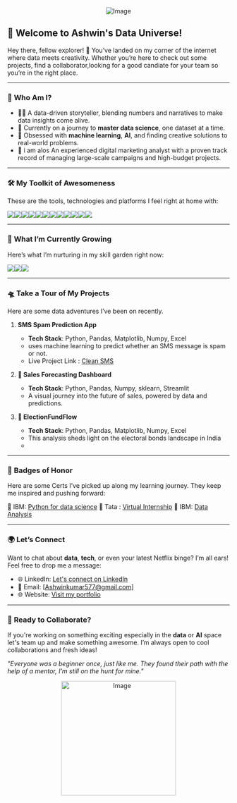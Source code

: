 <div align="center">
  <img src="https://i.postimg.cc/XNzL6LrZ/threebody.gif" alt="Image" width=auto height=auto>
</div>




## 🚀 **Welcome to Ashwin's Data Universe!**

Hey there, fellow explorer! 🌌 You’ve landed on my corner of the internet where data meets creativity. Whether you’re here to check out some projects, find a collaborator,looking for a good candiate for your team so you’re in the right place.

---

### 🎨 **Who Am I?**

- 🧑‍💻 A data-driven storyteller, blending numbers and narratives to make data insights come alive.
- 🌱 Currently on a journey to **master data science**, one dataset at a time.
- 🤖 Obsessed with **machine learning**, **AI**, and finding creative solutions to real-world problems.
- 💸 i am alos An experienced digital marketing analyst with a proven track record of managing large-scale campaigns and high-budget projects.

---

### 🛠️ **My Toolkit of Awesomeness**

These are the tools, technologies and platforms I feel right at home with:

<div style="display: flex; flex-wrap: wrap;">
  <img src="https://img.shields.io/badge/Python-3776AB?style=for-the-badge&logo=python&logoColor=white"/>
  <img src="https://img.shields.io/badge/SQL-336791?style=for-the-badge&logo=postgresql&logoColor=white"/>
  <img src="https://img.shields.io/badge/Pandas-150458?style=for-the-badge&logo=pandas&logoColor=white"/>
  <img src="https://img.shields.io/badge/numpy-%23013243.svg?style=for-the-badge&logo=numpy&logoColor=white"/>
  <img src="https://img.shields.io/badge/Matplotlib-%23ffffff.svg?style=for-the-badge&logo=Matplotlib&logoColor=black"/>
  <img src="https://img.shields.io/badge/PowerBI-F2C811?style=for-the-badge&logo=power-bi&logoColor=black"/>
  <img src="https://img.shields.io/badge/Microsoft_Excel-217346?style=for-the-badge&logo=microsoft-excel&logoColor=white"/>
  <img src="https://img.shields.io/badge/-Hackerrank-2EC866?style=for-the-badge&logo=HackerRank&logoColor=white"/>
  <img src="https://img.shields.io/badge/Kaggle-035a7d?style=for-the-badge&logo=kaggle&logoColor=white"/>
  <img src="https://img.shields.io/badge/JavaScript-F7DF1E?style=for-the-badge&logo=javascript&logoColor=black"/>
  <img src="https://img.shields.io/badge/React-61DAFB?style=for-the-badge&logo=react&logoColor=black"/>
  <img src="https://img.shields.io/badge/chatGPT-74aa9c?style=for-the-badge&logo=openai&logoColor=white"/>
</div>


---

### 🌱 **What I’m Currently Growing**  

Here’s what I’m nurturing in my skill garden right now:
<div style="display: flex; flex-wrap: wrap;">
  <img src="https://img.shields.io/badge/scikit--learn-%23F7931E.svg?style=for-the-badge&logo=scikit-learn&logoColor=white"/>
  <img src="https://img.shields.io/badge/PyTorch-%23EE4C2C.svg?style=for-the-badge&logo=PyTorch&logoColor=white"/>
  <img src="https://img.shields.io/badge/TensorFlow-FF6F00?style=for-the-badge&logo=tensorflow&logoColor=white"/>
</div>


---

### 🛸 **Take a Tour of My Projects**

Here are some data adventures I’ve been on recently. 

1. **SMS Spam Prediction App**  
   - **Tech Stack**: Python, Pandas, Matplotlib, Numpy, Excel
   - uses machine learning to predict whether an SMS message is spam or not.
   - Live Project Link : [Clean SMS](https://cleansms.streamlit.app/)

2. **🧠 Sales Forecasting Dashboard**  
   - **Tech Stack**: Python, Pandas, Numpy, sklearn, Streamlit 
   - A visual journey into the future of sales, powered by data and predictions.

1. **🤑 ElectionFundFlow**  
   - **Tech Stack**: Python, Pandas, Matplotlib, Numpy, Excel
   - This analysis sheds light on the electoral bonds landscape in India
   - 
---

### 🏅 **Badges of Honor**

Here are some Certs I’ve picked up along my learning journey. They keep me inspired and pushing forward:

🌟 IBM: [Python for data science](https://courses.cognitiveclass.ai/certificates/f881af7e95274823a0df5bebce2f9586)
🌟 Tata : [Virtual Internship](https://forage-uploads-prod.s3.amazonaws.com/completion-certificates/Tata/MyXvBcppsW2FkNYCX_Tata%20Group_PZSKriehS66Q4vQrm_1720023813128_completion_certificate.pdf)
🌟 IBM: [Data Analysis](https://courses.cognitiveclass.ai/certificates/b13128089a7e46a98a9dc5c18449ff29)



---

### 🌍 **Let’s Connect**

Want to chat about **data**, **tech**, or even your latest Netflix binge? I’m all ears! Feel free to drop me a message:

- 🌐 LinkedIn: [Let's connect on LinkedIn](https://www.linkedin.com/in/ashwin-kumar-data-analyst/)
- 📧 Email: [Ashwinkumar577@gmail.com]
- 🌐 Website: [Visit my portfolio](https://theashwin.vercel.app/)

---

### 🌟 **Ready to Collaborate?**

If you're working on something exciting especially in the **data** or **AI** space let's team up and make something awesome. I’m always open to cool collaborations and fresh ideas!





_"Everyone was a beginner once, just like me. They found their path with the help of a mentor, I’m still on the hunt for mine."_



<div align="center">
  <img src="https://i.postimg.cc/bvqL4h9Z/thank-you-keanu-reeves.gif" alt="Image" width=auto height=260>
</div>
